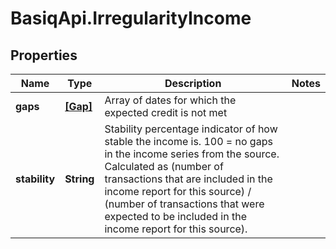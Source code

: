 # BasiqApi.IrregularityIncome

## Properties
Name | Type | Description | Notes
------------ | ------------- | ------------- | -------------
**gaps** | [**[Gap]**](Gap.md) | Array of dates for which the expected credit is not met | 
**stability** | **String** | Stability percentage indicator of how stable the income is. 100 = no gaps in the income series from the source. Calculated as (number of transactions that are included in the income report for this source) / (number of transactions that were expected to be included in the income report for this source). | 


